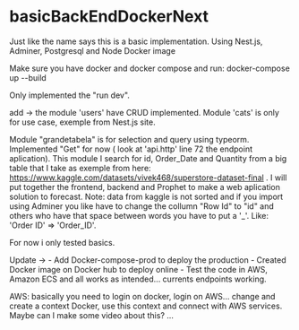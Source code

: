 # basicBackEndDockerNext
Just like the name says this is a basic implementation.
Using Nest.js, Adminer, Postgresql and Node Docker image 

Make sure you have docker and docker compose and run:
docker-compose up --build

Only implemented the "run dev". 


add -> the module 'users' have CRUD implemented. Module 'cats' is only for use case, exemple from Nest.js site. 



Module "grandetabela" is for selection and query using typeorm. Implemented "Get" for now ( look at 'api.http' line 72 the endpoint aplication). This module I search for id, Order_Date and Quantity from a big table that I take as exemple from here: https://www.kaggle.com/datasets/vivek468/superstore-dataset-final . I will put together the frontend, backend and Prophet to make a web aplication solution to forecast. 
Note: data from kaggle is not sorted and if you import using Adminer you like have to change the collumn "Row Id" to "id" and others who have that space between words you have to put a '_'. Like: 'Order ID' => 'Order_ID'.

For now i only tested basics.

Update -> - Add Docker-compose-prod to deploy the production 
          - Created Docker image on Docker hub to deploy online
          - Test the code in AWS, Amazon ECS and all works as intended... currents endpoints working.

AWS: basically you need to login on docker, login on AWS... change and create a context Docker, use this context and connect with AWS services. 
Maybe can I make some video about this? ... 

